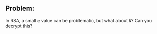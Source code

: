 ## Problem: 

In RSA, a small `e` value can be problematic, but what about `N`? Can you decrypt this?